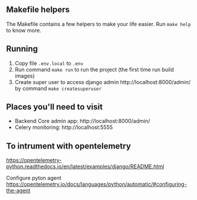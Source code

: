 ## Makefile helpers

The Makefile contains a few helpers to make your life easier. Run `make help` to know more.


## Running

1. Copy file `.env.local` to `.env`
2. Run command `make run` to run the project (the first time run build images)
3. Create super user to access django admin http://localhost:8000/admin/ by command `make createsuperuser`


## Places you'll need to visit

- Backend Core admin app: http://localhost:8000/admin/
- Celery monitoring: http://localhost:5555

## To intrument with opentelemetry 

https://opentelemetry-python.readthedocs.io/en/latest/examples/django/README.html


Configure pyton agent https://opentelemetry.io/docs/languages/python/automatic/#configuring-the-agent